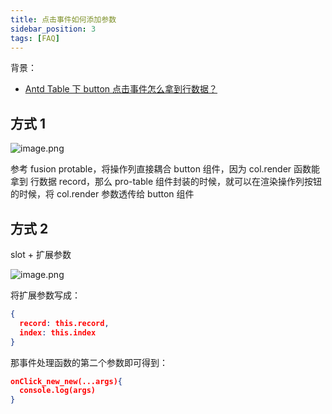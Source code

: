 ```yaml
---
title: 点击事件如何添加参数
sidebar_position: 3
tags: [FAQ]
---
```


背景：

- [Antd Table 下 button 点击事件怎么拿到行数据？](https://github.com/fe-lce/lowcode-engine/issues/341)

## 方式 1

![image.png](https://img.alicdn.com/imgextra/i4/O1CN01i58EGG1bxFJBdlS6x_!!6000000003531-2-tps-3342-1126.png)

参考 fusion protable，将操作列直接耦合 button 组件，因为 col.render 函数能拿到 行数据 record，那么 pro-table 组件封装的时候，就可以在渲染操作列按钮的时候，将 col.render 参数透传给 button 组件

## 方式 2

slot + 扩展参数

![image.png](https://img.alicdn.com/imgextra/i2/O1CN01pQk2RC1WBXyxjNDif_!!6000000002750-2-tps-3284-1148.png)

将扩展参数写成：

```json
{
  record: this.record,
  index: this.index
}
```

那事件处理函数的第二个参数即可得到：

```json
onClick_new_new(...args){
  console.log(args)
}
```
